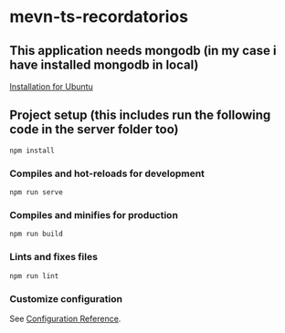 # mevn-ts-recordatorios

## This application needs mongodb (in my case i have installed mongodb in local)
[Installation for Ubuntu](https://www.mongodb.com/docs/v5.0/tutorial/install-mongodb-on-ubuntu/)

## Project setup (this includes run the following code in the server folder too)
```
npm install
```

### Compiles and hot-reloads for development
```
npm run serve
```

### Compiles and minifies for production
```
npm run build
```

### Lints and fixes files
```
npm run lint
```

### Customize configuration
See [Configuration Reference](https://cli.vuejs.org/config/).
